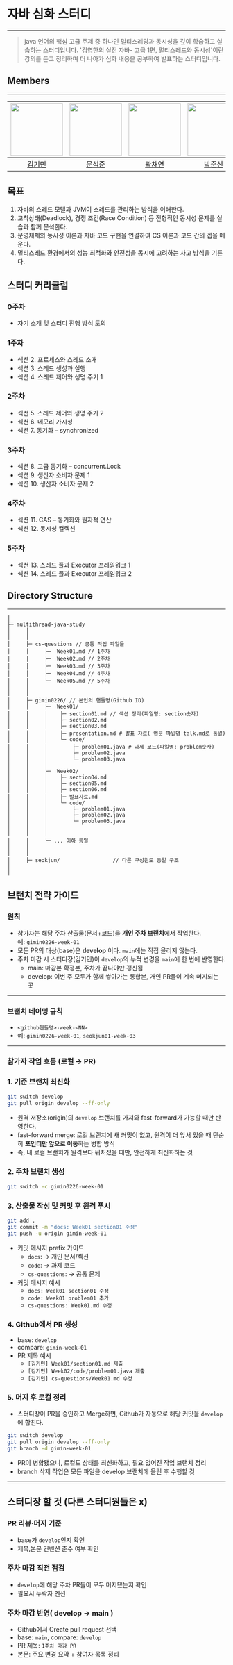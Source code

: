# 자바 심화 스터디
---
> java 언어의 핵심 고급 주제 중 하나인 멀티스레딩과 동시성을 깊이 학습하고 실습하는 스터디입니다. '김영한의 실전 자바- 고급 1편, 멀티스레드와 동시성'이란 강의를 듣고 정리하며 더 나아가 심화 내용을 공부하여 발표하는 스터디입니다.
> 
## Members
---
|                           <a href="https://github.com/gimin0226"><img src="https://github.com/gimin0226.png" width=120/></a>                           |                          <a href="https://github.com/seokjun01"><img src="https://github.com/seokjun01.png" width=120/></a>                           |                       <a href="https://github.com/kwak513"><img src="https://github.com/kwak513.png" width=120 /></a>                        |                         <a href="https://github.com/goodjunseon"><img src="https://github.com/goodjunseon.png" width=120/></a>                          |                         <a href="https://github.com/hwangrock"><img src="https://github.com/hwangrock.png" width=120/></a>                          |                         <a href="https://github.com/zldzldzz"><img src="https://github.com/zldzldzz.png" width=120/></a>                          |
|:-----------------------------------------------------------------------------------------------------------:|:-------------------------------------------------------------------------------------------------------:|:-------------------------------------------------------------------------------------------------:|:-------------------------------------------------------------------------------------------------------:|:-------------------------------------------------------------------------------------------------------:|:-------------------------------------------------------------------------------------------------------:|
|                                     <a href="https://github.com/gimin0226">김기민</a>                                     |                                 <a href="https://github.com/seokjun01">문석준</a>                                  |                                  <a href="https://github.com/kwak513">곽채연</a>                                  |                                   <a href="https://github.com/goodjunseon">박준선</a>                                    |                                   <a href="https://github.com/hwangrock">황규민</a>                                    |                                   <a href="https://github.com/zldzldzz">이원진</a>                                    |

## 목표

1. 자바의 스레드 모델과 JVM이 스레드를 관리하는 방식을 이해한다.
2. 교착상태(Deadlock), 경쟁 조건(Race Condition) 등 전형적인 동시성 문제를 실습과 함께 분석한다.
3. 운영체제의 동시성 이론과 자바 코드 구현을 연결하여 CS 이론과 코드 간의 겝을 메운다.
4. 멀티스레드 환경에서의 성능 최적화와 안전성을 동시에 고려하는 사고 방식을 기른다.

## 스터디 커리큘럼

### 0주차
- 자기 소개 및 스터디 진행 방식 토의

### 1주차
- 섹션 2. 프로세스와 스레드 소개
- 섹션 3. 스레드 생성과 실행
- 섹션 4. 스레드 제어와 생명 주기 1

### 2주차
- 섹션 5. 스레드 제어와 생명 주기 2
- 섹션 6. 메모리 가시성
- 섹션 7. 동기화 – synchronized

### 3주차
- 섹션 8. 고급 동기화 – concurrent.Lock
- 섹션 9. 생산자 소비자 문제 1
- 섹션 10. 생산자 소비자 문제 2

### 4주차
- 섹션 11. CAS – 동기화와 원자적 연산
- 섹션 12. 동시성 컬렉션

### 5주차
- 섹션 13. 스레드 풀과 Executor 프레임워크 1
- 섹션 14. 스레드 풀과 Executor 프레임워크 2

## Directory Structure
---
```
│
├─ multithread-java-study
│     │
│     │
│     ├─ cs-questions // 공통 작업 파일들
│     │     ├─  Week01.md // 1주차
│     │     ├─  Week02.md // 2주차
│     │     ├─  Week03.md // 3주차
│     │     ├─  Week04.md // 4주차
│     │     └─  Week05.md // 5주차  
│     │
│     │
│     ├─ gimin0226/ // 본인의 핸들명(Github ID)
│     │     ├─  Week01/
│     │     │    ├─ section01.md // 섹션 정리(파일명: section숫자)
│     │     │    ├─ section02.md
│     │     │    ├─ section03.md
│     │     │    ├─ presentation.md # 발표 자료( 영문 파일명 talk.md로 통일)
│     │     │    └─ code/ 
│     │     │        ├─ problem01.java # 과제 코드(파일명: problem숫자)
│     │     │        ├─ problem02.java 
│     │     │        └─ problem03.java 
│     │     │
│     │     ├─  Week02/
│     │     │    ├─ section04.md 
│     │     │    ├─ section05.md
│     │     │    ├─ section06.md
│     │     │    ├─ 발표자료.md 
│     │     │    └─ code/
│     │     │        ├─ problem01.java 
│     │     │        ├─ problem02.java 
│     │     │        └─ problem03.java
│     │     │
│     │     │
│     │     └─ ... 이하 동일
│     │   
│     │   
│     ├─ seokjun/                 // 다른 구성원도 동일 구조
│
│
```

## 브랜치 전략 가이드

### 원칙
- 참가자는 해당 주차 산출물(문서+코드)을 **개인 주차 브랜치**에서 작업한다.  
  예: `gimin0226-week-01`
- 모든 PR의 대상(base)은 **develop** 이다. `main`에는 직접 올리지 않는다.
- 주차 마감 시 스터디장(김기민)이 `develop`의 누적 변경을 `main`에 한 번에 반영한다.
  - main: 마감본 확정본, 주차가 끝나야만 갱신됨
  - develop: 이번 주 모두가 함께 쌓아가는 통합본, 개인 PR들이 계속 머지되는 곳
---

### 브랜치 네이밍 규칙
- `<github핸들명>-week-<NN>`
- 예: `gimin0226-week-01`, `seokjun01-week-03`

---

### 참가자 작업 흐름 (로컬 → PR)

### 1. 기준 브랜치 최신화
```bash
git switch develop
git pull origin develop --ff-only
```

- 원격 저장소(origin)의 `develop` 브랜치를 가져와 fast-forward가 가능할 때만 반영한다.
- fast-forward merge: 로컬 브랜치에 새 커밋이 없고, 원격이 더 앞서 있을 때 단순히 **포인터만 앞으로 이동**하는 병합 방식
- 즉, 내 로컬 브랜치가 원격보다 뒤처졌을 때만, 안전하게 최신화하는 것

### 2. 주차 브랜치 생성
```bash
git switch -c gimin0226-week-01
```

### 3. 산출물 작성 및 커밋 후 원격 푸시
```bash
git add .
git commit -m "docs: Week01 section01 수정"
git push -u origin gimin-week-01
```
- 커밋 메시지 prefix 가이드
  - `docs`: → 개인 문서/섹션
  - `code`: → 과제 코드
  - `cs-questions`: → 공통 문제
- 커밋 메시지 예시
  - `docs: Week01 section01 수정`
  - `code: Week01 problem01 추가`
  - `cs-questions: Week01.md 수정`

### 4. Github에서 PR 생성
- base: `develop`
- compare: `gimin-week-01`
- PR 제목 예시
  - `[김기민] Week01/section01.md 제출`
  - `[김기민] Week02/code/problem01.java 제출`
  - `[김기민] cs-questions/Week01.md 수정`

### 5. 머지 후 로컬 정리
- 스터디장이 PR을 승인하고 Merge하면, Github가 자동으로 해당 커밋을 `develop`에 합친다.
```bash
git switch develop
git pull origin develop --ff-only
git branch -d gimin-week-01
```
- PR이 병합됐으니, 로컬도 상태를 최신화하고, 필요 없어진 작업 브랜치 정리
- branch 삭제 작업은 모든 파일을 develop 브랜치에 올린 후 수행할 것
 
---
## 스터디장 할 것 (다른 스터디원들은 x)

### PR 리뷰·머지 기준
- base가 `develop`인지 확인
- 제목,본문 컨벤션 준수 여부 확인

### 주차 마감 직전 점검
- `develop`에 해당 주차 PR들이 모두 머지됐는지 확인
- 필요시 누락자 멘션

### 주차 마감 반영( develop -> main )
- Github에서 Create pull request 선택
- base: `main`, compare: `develop`
- PR 제목: `1주차 마감 PR`
- 본문: 주요 변경 요약 + 참여자 목록 정리

